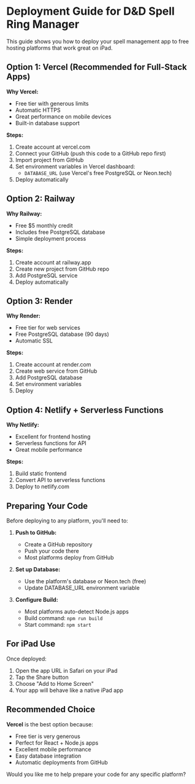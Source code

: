 # Deployment Guide for D&D Spell Ring Manager

This guide shows you how to deploy your spell management app to free hosting platforms that work great on iPad.

## Option 1: Vercel (Recommended for Full-Stack Apps)

**Why Vercel:**
- Free tier with generous limits
- Automatic HTTPS
- Great performance on mobile devices
- Built-in database support

**Steps:**
1. Create account at vercel.com
2. Connect your GitHub (push this code to a GitHub repo first)
3. Import project from GitHub
4. Set environment variables in Vercel dashboard:
   - `DATABASE_URL` (use Vercel's free PostgreSQL or Neon.tech)
5. Deploy automatically

## Option 2: Railway

**Why Railway:**
- Free $5 monthly credit
- Includes free PostgreSQL database
- Simple deployment process

**Steps:**
1. Create account at railway.app
2. Create new project from GitHub repo
3. Add PostgreSQL service
4. Deploy automatically

## Option 3: Render

**Why Render:**
- Free tier for web services
- Free PostgreSQL database (90 days)
- Automatic SSL

**Steps:**
1. Create account at render.com
2. Create web service from GitHub
3. Add PostgreSQL database
4. Set environment variables
5. Deploy

## Option 4: Netlify + Serverless Functions

**Why Netlify:**
- Excellent for frontend hosting
- Serverless functions for API
- Great mobile performance

**Steps:**
1. Build static frontend
2. Convert API to serverless functions
3. Deploy to netlify.com

## Preparing Your Code

Before deploying to any platform, you'll need to:

1. **Push to GitHub:**
   - Create a GitHub repository
   - Push your code there
   - Most platforms deploy from GitHub

2. **Set up Database:**
   - Use the platform's database or Neon.tech (free)
   - Update DATABASE_URL environment variable

3. **Configure Build:**
   - Most platforms auto-detect Node.js apps
   - Build command: `npm run build`
   - Start command: `npm start`

## For iPad Use

Once deployed:
1. Open the app URL in Safari on your iPad
2. Tap the Share button
3. Choose "Add to Home Screen"
4. Your app will behave like a native iPad app

## Recommended Choice

**Vercel** is the best option because:
- Free tier is very generous
- Perfect for React + Node.js apps
- Excellent mobile performance
- Easy database integration
- Automatic deployments from GitHub

Would you like me to help prepare your code for any specific platform?